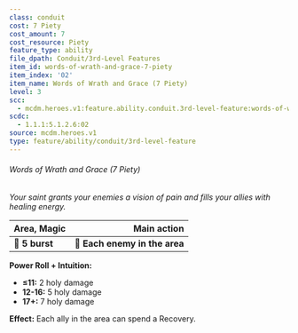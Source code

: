 ```yaml
---
class: conduit
cost: 7 Piety
cost_amount: 7
cost_resource: Piety
feature_type: ability
file_dpath: Conduit/3rd-Level Features
item_id: words-of-wrath-and-grace-7-piety
item_index: '02'
item_name: Words of Wrath and Grace (7 Piety)
level: 3
scc:
  - mcdm.heroes.v1:feature.ability.conduit.3rd-level-feature:words-of-wrath-and-grace-7-piety
scdc:
  - 1.1.1:5.1.2.6:02
source: mcdm.heroes.v1
type: feature/ability/conduit/3rd-level-feature
---
```


###### Words of Wrath and Grace (7 Piety)

*Your saint grants your enemies a vision of pain and fills your allies with healing energy.*

| **Area, Magic** |               **Main action** |
| --------------- | ----------------------------: |
| **📏 5 burst**  | **🎯 Each enemy in the area** |

**Power Roll + Intuition:**

- **≤11:** 2 holy damage
- **12-16:** 5 holy damage
- **17+:** 7 holy damage

**Effect:** Each ally in the area can spend a Recovery.
